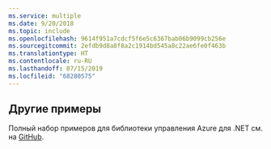 ```yaml
---
ms.service: multiple
ms.date: 9/20/2018
ms.topic: include
ms.openlocfilehash: 9614f951a7cdcf5f6e5c6367bab06b9099cb256e
ms.sourcegitcommit: 2efdb9d8a8f8a2c1914bd545a8c22ae6fe0f463b
ms.translationtype: HT
ms.contentlocale: ru-RU
ms.lasthandoff: 07/15/2019
ms.locfileid: "68280575"
---
```

## <a name="more-samples"></a>Другие примеры

Полный набор примеров для библиотеки управления Azure для .NET см. на [GitHub](https://github.com/Azure/azure-sdk-for-net/blob/Fluent/README.md#sample-code).
